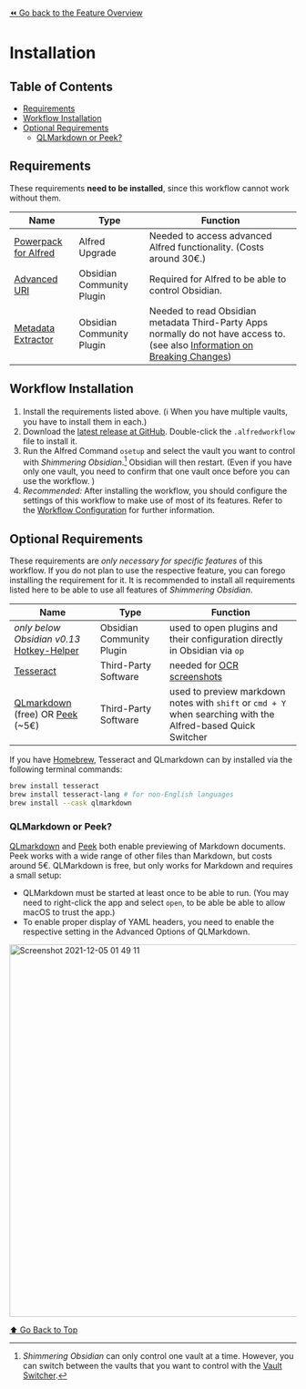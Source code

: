 [⏪ Go back to the Feature Overview](../README.md#feature-overview)

# Installation

## Table of Contents
<!-- MarkdownTOC -->

- [Requirements](#requirements)
- [Workflow Installation](#workflow-installation)
- [Optional Requirements](#optional-requirements)
	- [QLMarkdown or Peek?](#qlmarkdown-or-peek)

<!-- /MarkdownTOC -->

## Requirements
These requirements **need to be installed**, since this workflow cannot work without them.

| Name                                                                     | Type                      | Function                                                                                                                                                              |
| ------------------------------------------------------------------------ | ------------------------- | --------------------------------------------------------------------------------------------------------------------------------------------------------------------- |
| [Powerpack for Alfred](https://www.alfredapp.com/powerpack/)             | Alfred Upgrade            | Needed to access advanced Alfred functionality. (Costs around 30€.)                                                                                                   |
| [Advanced URI](https://github.com/Vinzent03/obsidian-advanced-uri)       | Obsidian Community Plugin | Required for Alfred to be able to control Obsidian.                                                                                                                   |
| [Metadata Extractor](https://github.com/kometenstaub/metadata-extractor) | Obsidian Community Plugin | Needed to read Obsidian metadata Third-Party Apps normally do not have access to. (see also [Information on Breaking Changes](Breaking%20Changes.md#New-Requirement)) |

## Workflow Installation
1. Install the requirements listed above. (ℹ️ When you have multiple vaults, you have to install them in each.)
2. Download the [latest release at GitHub](https://github.com/chrisgrieser/shimmering-obsidian/releases/latest). Double-click the `.alfredworkflow` file to install it.
3. Run the Alfred Command `osetup` and select the vault you want to control with _Shimmering Obsidian_.[^1] Obsidian will then restart. (Even if you have only one vault, you need to confirm that one vault once before you can use the workflow. )
4. _Recommended:_ After installing the workflow, you should configure the settings of this workflow to make use of most of its features. Refer to the [Workflow Configuration](Workflow%20Configuration.md) for further information.

## Optional Requirements
These requirements are *only necessary for specific features* of this workflow. If you do not plan to use the respective feature, you can forego installing the requirement for it. It is recommended to install all requirements listed here to be able to use all features of _Shimmering Obsidian_.

| Name                                                                                                                                         | Type                      | Function                                                                                                     |
| -------------------------------------------------------------------------------------------------------------------------------------------- | ------------------------- | ------------------------------------------------------------------------------------------------------------ |
| *only below Obsidian v0.13* [Hotkey-Helper](https://github.com/pjeby/hotkey-helper)                                                          | Obsidian Community Plugin | used to open plugins and their configuration directly in Obsidian via `op`                                   |
| [Tesseract](https://tesseract-ocr.github.io/tessdoc/Installation.html)                                                                       | Third-Party Software      | needed for [OCR screenshots](Screenshot%20Features.md#OCR-Screenshots)                                       |
| [QLmarkdown](https://github.com/sbarex/QLMarkdown) (free) OR [Peek](https://apps.apple.com/app/peek-quick-look-extension/id1554235898) (~5€) | Third-Party Software      | used to preview markdown notes with `shift` or `cmd + Y` when searching with the Alfred-based Quick Switcher |

If you have [Homebrew](https://brew.sh/), Tesseract and QLmarkdown can by installed via the following terminal commands:

```bash
brew install tesseract
brew install tesseract-lang # for non-English languages
brew install --cask qlmarkdown
```

### QLMarkdown or Peek?
[QLmarkdown](https://github.com/sbarex/QLMarkdown) and [Peek](https://apps.apple.com/app/peek-quick-look-extension/id1554235898) both enable previewing of Markdown documents. Peek works with a wide range of other files than Markdown, but costs around 5€. QLMarkdown is free, but only works for Markdown and requires a small setup:
- QLMarkdown must be started at least once to be able to run. (You may need to right-click the app and select `open`, to be able be able to allow macOS to trust the app.)
- To enable proper display of YAML headers, you need to enable the respective setting in the Advanced Options of QLMarkdown.

<img width="654" alt="Screenshot 2021-12-05 01 49 11" src="https://user-images.githubusercontent.com/73286100/144729141-72d8cd41-8e45-43e0-a11a-ce98ba97c2ac.png">

[^1]: _Shimmering Obsidian_ can only control one vault at a time. However, you can switch between the vaults that you want to control with the [Vault Switcher](Vault%20Switcher.md).

[⬆️ Go Back to Top](#Table-of-Contents)
